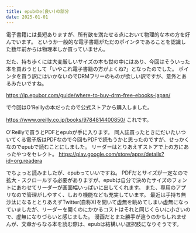 ```yaml
---
title: epubのe(良い)の部分
date: 2025-01-01
---
```


電子書籍には長短ありますが、所有欲を満たせる点において物理的な本の方を好んでいます。
というか一般的な電子書籍がただのポインタであることを認識した数年前からは物理本しか買っていません。

だた、持ち歩くには大変厳しいサイズの本も世の中にはあり、今回はそういった本を買おうとして「いやこれ電子書籍の方がよくね?」となったのでした。
ポインタを買う訳にはいかないのでDRMフリーのものが欲しい訳ですが、意外とあるみたいですね。

<https://jp.epubor.com/guide/where-to-buy-drm-free-ebooks-japan/>

で今回はO'Reillyの本だったので公式ストアから購入しました。

<https://www.oreilly.co.jp/books/9784814400850/>
これです。

O'Reillyで買うとPDFとepubが手に入ります。
同人誌買ったときにだいたいついてくる電子版はPDFなので今回もPDFで読もうかと思ったのですが、せっかくなのでepubで読むことにしました。
リーダーはとりあえずストアで上の方にあったやつをセレクト。
<https://play.google.com/store/apps/details?id=org.readera>

でちょっと読みましたが、epubっていいですね。
PDFだとサイズが一定なので拡大・スクロールする必要がありますが、epubは自分で決めたサイズのフォントにあわせてリーダーが画面幅いっぱいに出してくれます。
また、専用のアプリなので管理がしやすく、しおり機能なども充実しています。
最近は手持ち無沙汰になるととりあえずTwitter(自称X)を開いて虚無を眺めてしまい虚無になっていましたが、リーダーを開くのにかかるコストはそれと同じくらいに小さいので、虚無になりづらいと感じました。
漫画だとまた勝手が違うのかもしれませんが、文章からなる本を読む際は、epubは結構いい選択肢になりそうです。
